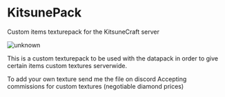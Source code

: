 # KitsunePack
Custom items texturepack for the KitsuneCraft server

![unknown](https://user-images.githubusercontent.com/90257746/163864842-55be349b-881a-4c9b-9f2e-8a5d1ae3b58e.png)

This is a custom texturepack to be used with the datapack in order to give certain items custom textures serverwide.

To add your own texture send me the file on discord
Accepting commissions for custom textures (negotiable diamond prices)
